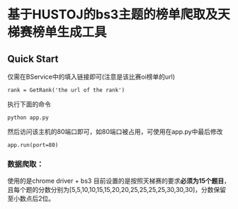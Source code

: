 # 基于HUSTOJ的bs3主题的榜单爬取及天梯赛榜单生成工具
## Quick Start
仅需在BService中的填入链接即可(注意是该比赛oi榜单的url)
```
rank = GetRank('the url of the rank')
```
执行下面的命令
```
python app.py
```
然后访问该主机的80端口即可，如80端口被占用，可使用在app.py中最后修改
```
app.run(port=80)
```

### 数据爬取：
使用的是chrome driver + bs3
目前设置的是按照天梯赛的要求**必须为15个题目**，且每个题的分数分别为[5,5,10,10,15,15,20,20,25,25,25,25,30,30,30]，分数保留至小数点后2位。
